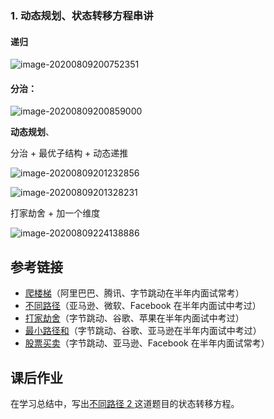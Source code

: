 ### **1. 动态规划、状态转移方程串讲**

#### 递归

![image-20200809200752351](C:\Users\admin\Desktop\算法与数据结构\algorithm010\Week09\image-20200809200752351.png)



#### 分治：

![image-20200809200859000](C:\Users\admin\Desktop\算法与数据结构\algorithm010\Week09\image-20200809200859000.png)



**动态规划**、

分治 + 最优子结构   +  动态递推

![image-20200809201232856](C:\Users\admin\Desktop\算法与数据结构\algorithm010\Week09\image-20200809201232856.png)

![image-20200809201328231](C:\Users\admin\Desktop\算法与数据结构\algorithm010\Week09\image-20200809201328231.png)



打家劫舍 + 加一个维度  

![image-20200809224138886](C:\Users\admin\Desktop\算法与数据结构\algorithm010\Week09\image-20200809224138886.png)

## 参考链接

- [爬楼梯](https://leetcode-cn.com/problems/climbing-stairs/)（阿里巴巴、腾讯、字节跳动在半年内面试常考）
- [不同路径](https://leetcode-cn.com/problems/unique-paths/)（亚马逊、微软、Facebook 在半年内面试中考过）
- [打家劫舍](https://leetcode-cn.com/problems/house-robber/)（字节跳动、谷歌、苹果在半年内面试中考过）
- [最小路径和](https://leetcode-cn.com/problems/minimum-path-sum/)（字节跳动、谷歌、亚马逊在半年内面试中考过）
- [股票买卖](https://leetcode-cn.com/problems/best-time-to-buy-and-sell-stock/)（字节跳动、亚马逊、Facebook 在半年内面试常考）

## 课后作业

在学习总结中，写出[不同路径 2 ](https://leetcode-cn.com/problems/unique-paths-ii/)这道题目的状态转移方程。